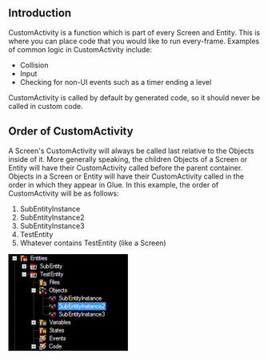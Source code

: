 ## Introduction

CustomActivity is a function which is part of every Screen and Entity. This is where you can place code that you would like to run every-frame. Examples of common logic in CustomActivity include:

-   Collision
-   Input
-   Checking for non-UI events such as a timer ending a level

CustomActivity is called by default by generated code, so it should never be called in custom code.

## Order of CustomActivity

A Screen's CustomActivity will always be called last relative to the Objects inside of it. More generally speaking, the children Objects of a Screen or Entity will have their CustomActivity called before the parent container. Objects in a Screen or Entity will have their CustomActivity called in the order in which they appear in Glue. In this example, the order of CustomActivity will be as follows:

1.  SubEntityInstance
2.  SubEntityInstance2
3.  SubEntityInstance3
4.  TestEntity
5.  Whatever contains TestEntity (like a Screen)

![SampleHierarchy.PNG](/media/migrated_media-SampleHierarchy.PNG)
